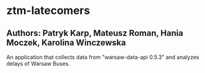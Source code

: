 # ztm-latecomers
## Authors: Patryk Karp, Mateusz Roman, Hania Moczek, Karolina Winczewska

An application that collects data from "warsaw-data-api 0.5.3" and analyzes delays of Warsaw Buses. 
